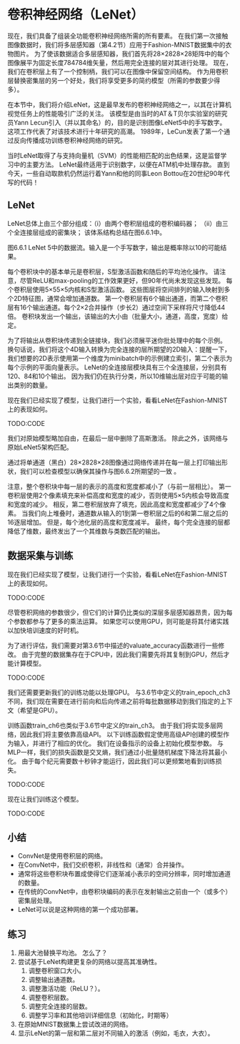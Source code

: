 

<!--
 * @version:
 * @Author:  StevenJokes https://github.com/StevenJokes
 * @Date: 2020-07-16 22:22:39
 * @LastEditors:  StevenJokes https://github.com/StevenJokes
 * @LastEditTime: 2020-07-16 23:00:34
 * @Description:translate by machine
 * @TODO::
 * @Reference:http://preview.d2l.ai/d2l-en/master/chapter_convolutional-neural-networks/lenet.html
-->

# 卷积神经网络（LeNet）

现在，我们具备了组装全功能卷积神经网络所需的所有要素。 在我们第一次接触图像数据时，我们将多层感知器（第4.2节）应用于Fashion-MNIST数据集中的衣物图片。 为了使该数据适合多层感知器，我们首先将28×2828×28矩阵中的每个图像展平为固定长度784784维矢量，然后用完全连接的层对其进行处理。 现在，我们在卷积层上有了一个控制柄，我们可以在图像中保留空间结构。 作为用卷积层替换密集层的另一个好处，我们将享受更多的简约模型（所需的参数要少得多）。

在本节中，我们将介绍LeNet，这是最早发布的卷积神经网络之一，以其在计算机视觉任务上的性能吸引广泛的关注。 该模型是由当时的AT＆T贝尔实验室的研究员Yann Lecun引入（并以其命名）的，目的是识别图像LeNet5中的手写数字。 这项工作代表了对该技术进行十年研究的高潮。 1989年，LeCun发表了第一个通过反向传播成功训练卷积神经网络的研究。

当时LeNet取得了与支持向量机（SVM）的性能相匹配的出色结果，这是监督学习中的主要方法。 LeNet最终适用于识别数字，以便在ATM机中处理存款。 直到今天，一些自动取款机仍然运行着Yann和他的同事Leon Bottou在20世纪90年代写的代码！

## LeNet

LeNet总体上由三个部分组成：（i）由两个卷积层组成的卷积编码器； （ii）由三个全连接层组成的密集块； 该体系结构总结在图6.6.1中。

图6.6.1 LeNet 5中的数据流。输入是一个手写数字，输出是概率除以10的可能结果。

每个卷积块中的基本单元是卷积层，S型激活函数和随后的平均池化操作。 请注意，尽管ReLU和max-pooling的工作效果更好，但90年代尚未发现这些发现。 每个卷积层使用5×55×5内核和S型激活函数。 这些图层将空间排列的输入映射到多个2D特征图，通常会增加通道数。 第一个卷积层有6个输出通道，而第二个卷积层有16个输出通道。每个2×2合并操作（步长2）通过空间下采样将尺寸降低44倍。 卷积块发出一个输出，该输出的大小由（批量大小，通道，高度，宽度）给定。

为了将输出从卷积块传递到全链接块，我们必须展平迷你批处理中的每个示例。 换句话说，我们将这个4D输入转换为完全连接的层所期望的2D输入：提醒一下，我们想要的2D表示使用第一个维度为minibatch中的示例建立索引，第二个表示为 每个示例的平面向量表示。 LeNet的全连接层模块具有三个全连接层，分别具有120、84和10个输出。 因为我们仍在执行分类，所以10维输出层对应于可能的输出类别的数量。

现在我们已经实现了模型，让我们进行一个实验，看看LeNet在Fashion-MNIST上的表现如何。

TODO:CODE

我们对原始模型略加自由，在最后一层中删除了高斯激活。 除此之外，该网络与原始LeNet5架构匹配。

通过将单通道（黑白）28×2828×28图像通过网络传递并在每一层上打印输出形状，我们可以检查模型以确保其操作与图6.6.2所期望的一致 。

注意，整个卷积块中每一层的表示的高度和宽度都减小了（与前一层相比）。 第一卷积层使用2个像素填充来补偿高度和宽度的减少，否则使用5×5内核会导致高度和宽度的减少。 相反，第二卷积层放弃了填充，因此高度和宽度都减少了4个像素。 当我们向上堆叠时，通道数从输入的1到第一卷积层之后的6和第二层之后的16逐层增加。 但是，每个池化层的高度和宽度减半。 最终，每个完全连接的层都降低了维数，最终发出了一个其维数与类数匹配的输出。

## 数据采集​​与训练

现在我们已经实现了模型，让我们进行一个实验，看看LeNet在Fashion-MNIST上的表现如何。

TODO:CODE

尽管卷积网络的参数很少，但它们的计算仍比类似的深层多层感知器昂贵，因为每个参数都参与了更多的乘法运算。 如果您可以使用GPU，则可能是将其付诸实践以加快培训速度的好时机。

为了进行评估，我们需要对第3.6节中描述的valuate_accuracy函数进行一些修改。 由于完整的数据集存在于CPU中，因此我们需要先将其复制到GPU，然后才能计算模型。

TODO:CODE

我们还需要更新我们的训练功能以处理GPU。 与3.6节中定义的train_epoch_ch3不同，我们现在需要在进行前向和后向传递之前将每批数据移动到我们指定的上下文（希望是GPU）。

训练函数train_ch6也类似于3.6节中定义的train_ch3。 由于我们将实现多层网络，因此我们将主要依靠高级API。 以下训练函数假定使用高级API创建的模型作为输入，并进行了相应的优化。 我们在设备指示的设备上初始化模型参数。 与MLP一样，我们的损失函数是交叉熵，我们通过小批量随机梯度下降法将其最小化。 由于每个纪元需要数十秒钟才能运行，因此我们可以更频繁地看到训练损失。

TODO:CODE

现在让我们训练这个模型。

TODO:CODE

## 小结

* ConvNet是使用卷积层的网络。
* 在ConvNet中，我们交织卷积，非线性和（通常）合并操作。
* 通常将这些卷积块布置成使得它们逐渐减小表示的空间分辨率，同时增加通道的数量。
* 在传统的ConvNet中，由卷积块编码的表示在发射输出之前由一个（或多个）密集层处理。
* LeNet可以说是这种网络的第一个成功部署。

## 练习

1. 用最大池替换平均池。 怎么了？
1. 尝试基于LeNet构建更复杂的网络以提高其准确性。
    1. 调整卷积窗口大小。
    1. 调整输出通道数。
    1. 调整激活功能（ReLU？）。
    1. 调整卷积层数。
    1. 调整完全连接的层数。
    1. 调整学习率和其他培训详细信息（初始化，时期等）
1. 在原始MNIST数据集上尝试改进的网络。
1. 显示LeNet的第一层和第二层对不同输入的激活（例如，毛衣，大衣）。
